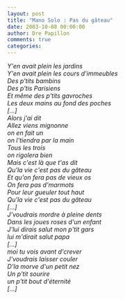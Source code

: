 ```yaml
---
layout: post
title: "Mano Solo : Pas du gâteau"
date: 2003-10-08 00:00:00
author: Dre Papillon
comments: true
categories: 
---
```



*Y'en avait plein les jardins<BR>Y'en avait plein les cours d'immeubles<BR>Des p'tits bambins<BR>Des p'tis Parisiens<BR>Et même des p'tits gavroches<BR>Les deux mains au fond des poches<BR>[...]<BR>Alors j'ai dit<BR>Allez viens mignonne<BR>on en fait un<BR>on l'tiendra par la main<BR>Tous les trois<BR>on rigolera bien<BR>Mais c'est là que t'as dit<BR>Qu'la vie c'est pas du gâteau<BR>Et qu'on fera pas de vieux os<BR>On fera pas d'marmots<BR>Pour leur gueuler tout haut<BR>Qu'la vie c'est pas du gâteau<BR>[...]<BR>J'voudrais mordre à pleine dents<BR>Dans les joues roses d'un enfant<BR>J'lui dirais salut mon p'tit gars<BR>lui m'dirait salut papa<BR>[...]<BR>moi tu vois avant d'crever<BR>J'voudrais laisser couler<BR>D'la morve d'un petit nez<BR>Un p'tit sourire<BR>un p'tit bout d'éternité<BR>[...]*
